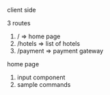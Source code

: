 client side 

3 routes 
1) /  => home page 
2) /hotels => list of hotels 
3) /payment => payment gateway

home page 
1) input component
2) sample commands 
